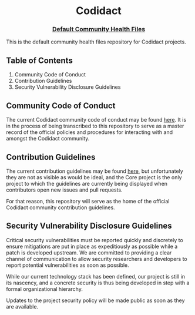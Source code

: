 <div align="center">
    <h1>Codidact</h2>
    <h3>
        <a href="https://help.github.com/en/github/building-a-strong-community/creating-a-default-community-health-file">
            Default Community Health Files
        </a>
    </h3>
</div>

This is the default community health files repository for Codidact projects.

## Table of Contents
1. Community Code of Conduct
1. Contribution Guidelines
1. Security Vulnerability Disclosure Guidelines

## Community Code of Conduct

The current Codidact community code of conduct may be found
[here](https://github.com/codidact/core/wiki/Codidact-Code-of-Conduct).
It is in the process of being transcribed to this repository to serve
as a master record of the official policies and procedures for interacting
with and amongst the Codidact community.

## Contribution Guidelines

The current contribution guidelines may be found
[here](https://github.com/codidact/core/blob/develop/CONTRIBUTING.md),
but unfortunately they are not as visible as would be ideal, and the Core
project is the only project to which the guidelines are currently being
displayed when contributors open new issues and pull requests.

For that reason, this repository will serve as the home of the official
Codidact community contribution guidelines.

## Security Vulnerability Disclosure Guidelines

Critical security vulnerabilities must be reported quickly and discretely
to ensure mitigations are put in place as expeditiously as possible while
a patch is developed upstream. We are committed to providing a clear
channel of communication to allow security researchers and developers to
report potential vulnerabilities as soon as possible.

While our current technology stack has been defined, our project is still
in its nascency, and a concrete security is thus being developed in step
with a formal organizational hierarchy.

Updates to the project security policy will be made public as soon as they
are available.
